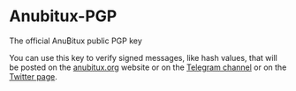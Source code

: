 # Anubitux-PGP
The official Anu₿itux public PGP key

You can use this key to verify signed messages, like hash values, that will be posted on the [anubitux.org](https://anubitux.org) website or on the [Telegram channel](https://t.me/anubitux) or on the [Twitter page](https://twitter.com/anubitux).
